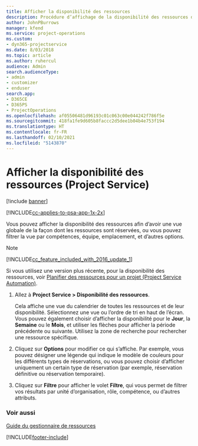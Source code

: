 ```yaml
---
title: Afficher la disponibilité des ressources
description: Procédure d’affichage de la disponibilité des ressources dans Project Service
author: JohnPBurrows
manager: kfend
ms.service: project-operations
ms.custom:
- dyn365-projectservice
ms.date: 8/03/2018
ms.topic: article
ms.author: ruhercul
audience: Admin
search.audienceType:
- admin
- customizer
- enduser
search.app:
- D365CE
- D365PS
- ProjectOperations
ms.openlocfilehash: af05506481d96193c01c063c00e044242f786f5e
ms.sourcegitcommit: 418fa1fe9d605b8faccc2d5dee1b04b4e753f194
ms.translationtype: HT
ms.contentlocale: fr-FR
ms.lasthandoff: 02/10/2021
ms.locfileid: "5143870"
---
```

# <a name="view-resource-availability-project-service"></a>Afficher la disponibilité des ressources (Project Service)

[!include [banner](../includes/psa-now-project-operations.md)]

[!INCLUDE[cc-applies-to-psa-app-1x-2x](../includes/cc-applies-to-psa-app-1x-2x.md)]

Vous pouvez afficher la disponibilité des ressources afin d’avoir une vue globale de la façon dont les ressources sont réservées, ou vous pouvez filtrer la vue par compétences, équipe, emplacement, et d’autres options.  
  
> [!NOTE]
> [!INCLUDE[cc_feature_included_with_2016_update_1](../includes/cc-feature-included-with-2016-update-1.md)]  
> 
>  Si vous utilisez une version plus récente, pour la disponibilité des ressources, voir [Planifier des ressources pour un projet (Project Service Automation)](../psa/schedule-resources-project.md).  

1. Allez à **Project Service > Disponibilité des ressources**.  

    Cela affiche une vue du calendrier de toutes les ressources et de leur disponibilité. Sélectionnez une vue ou l’ordre de tri en haut de l’écran. Vous pouvez également choisir d’afficher la disponibilité pour le **Jour**, la **Semaine** ou le **Mois**, et utiliser les flèches pour afficher la période précédente ou suivante. Utilisez la zone de recherche pour rechercher une ressource spécifique.  

2. Cliquez sur **Options** pour modifier ce qui s’affiche. Par exemple, vous pouvez désigner une légende qui indique le modèle de couleurs pour les différents types de réservations, ou vous pouvez choisir d’afficher uniquement un certain type de réservation (par exemple, réservation définitive ou réservation temporaire).  

3. Cliquez sur **Filtre** pour afficher le volet **Filtre**, qui vous permet de filtrer vos résultats par unité d’organisation, rôle, compétence, ou d’autres attributs.  

### <a name="see-also"></a>Voir aussi  
 [Guide du gestionnaire de ressources](../psa/resource-manager-guide.md)


[!INCLUDE[footer-include](../includes/footer-banner.md)]